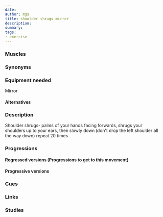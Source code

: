 ```yaml
---
date: 
author: mgs
title: shoulder shrugs mirror
description: 
summary: 
tags: 
- exercise
---
```

### Muscles
### Synonyms
### Equipment needed
Mirror
#### Alternatives
### Description
Shoulder shrugs- palms of your hands facing forwards, shrugs your shoulders up to your ears, then slowly down (don't drop the left shoulder all the way down) repeat 20 times
### Progressions
#### Regressed versions (Progressions to get to this movement)
#### Progressive versions
### Cues
### Links
### Studies


<!--stackedit_data:
eyJoaXN0b3J5IjpbOTAxNzk3NDg3LC0xODk5MjY1MzMxXX0=
-->
